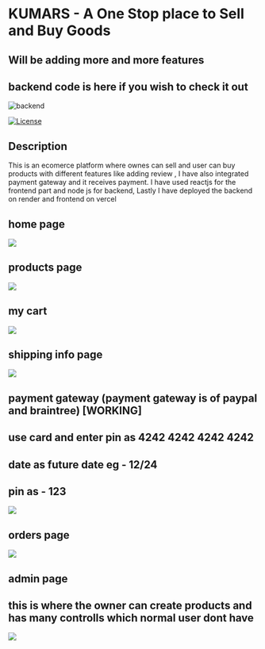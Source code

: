 # KUMARS - A One Stop place to Sell and Buy Goods 
## Will be adding more and more features 


## backend code is here if you wish to check it out 

![backend](https://github.com/ankush109/kumars_backend)



[![License](https://img.shields.io/badge/License-MIT-blue.svg)](https://opensource.org/licenses/MIT)

## Description

This is an ecomerce platform where ownes can sell and user can buy products with different features like adding review , I have also integrated payment gateway and it receives payment.
I have used reactjs for the frontend part and node js for backend,
Lastly I have deployed the backend on render and frontend on vercel

## home page 

![](https://raw.githubusercontent.com/ankush109/kumars_frontend/main/public/readme_images/home.png)


## products page 

![](https://raw.githubusercontent.com/ankush109/kumars_frontend/main/public/readme_images/products.png)

## my cart 

![](https://raw.githubusercontent.com/ankush109/kumars_frontend/main/public/readme_images/mycart.png)


## shipping info page 

![](https://raw.githubusercontent.com/ankush109/kumars_frontend/main/public/readme_images/shippinginfp.png)


## payment gateway  (payment gateway is of paypal and braintree) [WORKING]

## use card and enter pin as 4242 4242 4242 4242 
## date as future date eg - 12/24

## pin as - 123 

![](https://raw.githubusercontent.com/ankush109/kumars_frontend/main/public/readme_images/payment.png)


## orders page 

![](https://raw.githubusercontent.com/ankush109/kumars_frontend/main/public/readme_images/orders.png)


## admin page 

## this is where the owner can create products and has many controlls which normal user dont have 

![](https://raw.githubusercontent.com/ankush109/kumars_frontend/main/public/readme_images/admin.png)